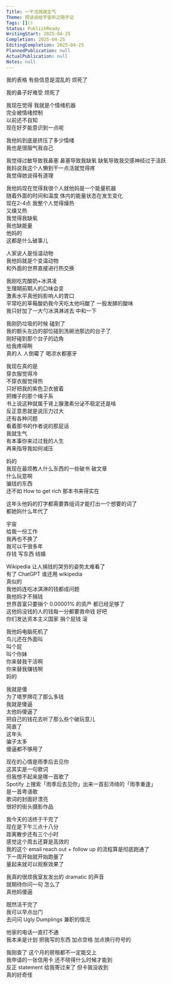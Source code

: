 ```yaml
---  
Title: 一干活我就生气  
Theme: 把话说给宇宙听之随手记  
Tags: []()  
Status: PublishReady  
WritingStart: 2025-04-25  
Completion: 2025-04-25  
EditingCompletion: 2025-04-25  
PlannedPublication: null  
ActualPublication: null  
Notes: null  
---  
```

我的表格 有些信息是混乱的 烦死了  
  
我的鼻子好难受 烦死了  
  
我现在觉得 我就是个情绪机器  
完全被情绪控制  
以前还不自知  
现在好歹能意识到一点呢  
  
我他妈到底是挤压了多少情绪  
我也是很服气我自己  
  
我觉得过敏导致我鼻塞 鼻塞导致我缺氧 缺氧导致我交感神经过于活跃  
我妈说我这个人懒到干一点活就觉得疼  
我觉得她说得有道理  
  
我他妈现在觉得我很个人就他妈是一个能量机器  
随着外面的时间和温度 体内的能量状态在发生变化  
现在2-4点 我整个人觉得燥热  
又燥又热  
我觉得我缺氧  
我也缺能量  
他妈的  
这都是什么破事儿  
  
人家说人是恒温动物  
我他妈就是个变温动物  
和外面的世界直接进行热交换  
  
我刚吃完酸奶+冰淇凌  
生理期前期人的口味会变  
激素水平真他妈影响人的胃口  
平常吃的草莓酸奶我今天吃太他吗酸了 一股发酵的酸味  
我只好加了一大勺冰淇淋进去 中和一下  
  
我刚扔垃圾的时候 磕到了  
我的额头左边的部位碰到洗碗池那边的台子了  
刚好碰到那个台子的边角  
给我疼得啊  
真的人 人倒霉了 喝凉水都塞牙  
  
我现在真的是  
穿衣服觉得冷  
不穿衣服觉得热  
只好把我的紫色卫衣披着  
把帽子的那个绳子系  
书上说这种就属于肾上腺激素分泌不稳定还是啥  
反正意思就是说压力过大  
还有各种问题  
看着那书的作者说的那屁话  
我就生气  
有本事你来过过我的人生  
再来指导我如何减压  
  
妈的  
我现在最烦教人什么东西的一些破书 破文章  
什么玩意啊  
骗钱的东西  
还不如 How to get rich 那本书来得实在  
  
这年头他妈的打字都需要靠组词才能打出一个想要的词了  
都她妈什么年代了  
  
宇宙  
给我一份工作  
我再也不换了  
我可以干很多年  
存钱 写东西 结婚   
  
Wikipedia 让人捐钱的哭穷的姿势太难看了  
有了 ChatGPT 谁还用 wikipedia   
真似的  
我他妈连吃冰淇淋的钱都成问题  
我他妈才不捐钱  
世界首富只要捐个 0.00001% 的资产 都已经足够了  
这他妈没钱的人的钱每一分都要救命钱 好吧  
你们发达资本主义国家 捐个屁钱 滚  
  
我他妈电脑死机了  
鸟儿还在外面叫  
叫个屁  
叫个你妹  
你来替我干活啊  
你来替我赚钱啊  
妈的  
  
我就是傻  
为了塔罗牌花了那么多钱  
我就是傻逼  
太他妈傻逼了  
把自己的钱花去听了那么些个破玩意儿  
简直了  
这年头  
骗子太多  
傻逼都不够用了  
  
现在的心情是雨季后去见你  
这其实是一句歌词  
但我想不起来是哪一首歌了  
Spotify 上搜索「雨季后去见你」出来一首彭沛绮的「雨季重逢」  
是一首粤语歌  
歌词的封面好漂亮  
很好的街头摄影作品  
  
我今天的活终于干完了  
现在是下午三点十八分  
距离散步还有三个小时  
感觉这个周五还算是高效的  
我的这个 email  reach out + follow up 的流程算是彻底跑通了  
下一周开始就开始跑量了  
量起来就可以观察效果了  
  
我真的很烦我室友发出的 dramatic 的声音  
就期待你问一句 怎么了  
真他妈傻逼  
  
既然活干完了  
我可以早点出门   
去问问 Ugly Dumplings 兼职的情况  
  
他家的电话一直打不通   
我本来是计划 把我写的东西 加点空格 加点换行符号的  
  
我刚查了 这个月的房租都不一定能交上  
我申请的一张信用卡 还不晓得什么时候才能到  
反正 statement 给我寄过来了 但卡我没收到  
真的好奇怪  
  